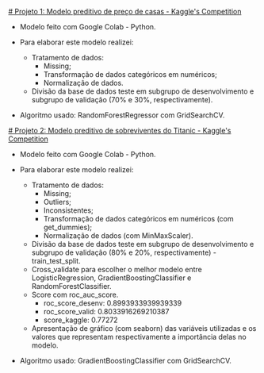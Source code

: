 [# Projeto 1: Modelo preditivo de preço de casas - Kaggle's Competition](https://github.com/camdsDS/Cesar_Portfolio/blob/main/HousePrices_from_Kaggle_RandomForestRegressor.ipynb)

* Modelo feito com Google Colab - Python.

* Para elaborar este modelo realizei:
	* Tratamento de dados:
		* Missing;
		* Transformação de dados categóricos em numéricos;
		* Normalização de dados.
	* Divisão da base de dados teste em subgrupo de desenvolvimento e subgrupo de validação (70% e 30%, respectivamente).
* Algoritmo usado: RandomForestRegressor com GridSearchCV.

[# Projeto 2: Modelo preditivo de sobreviventes do Titanic - Kaggle's Competition](https://github.com/camdsDS/Cesar_Portfolio/blob/main/Titanic_from_kaggle_GradientBoostingClassifier.ipynb)

* Modelo feito com Google Colab - Python.

* Para elaborar este modelo realizei:
	* Tratamento de dados:
		* Missing;
		* Outliers;
		* Inconsistentes;
		* Transformação de dados categóricos em numéricos (com get_dummies);
		* Normalização de dados (com MinMaxScaler).
	* Divisão da base de dados teste em subgrupo de desenvolvimento e subgrupo de validação (80% e 20%, respectivamente) - train_test_split.
	* Cross_validate para escolher o melhor modelo entre LogisticRegression, GradientBoostingClassifier e RandomForestClassifier.
	* Score com roc_auc_score.
		* roc_score_desenv: 0.8993933939939339
		* roc_score_valid: 0.8033916269210387
		* score_kaggle: 0.77272
	* Apresentação de gráfico (com seaborn) das variáveis utilizadas e os valores que representam respectivamente a importância delas no modelo.
* Algoritmo usado: GradientBoostingClassifier com GridSearchCV.
